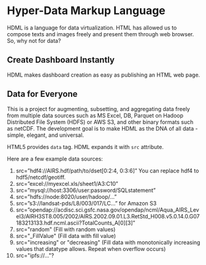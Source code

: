 # Hyper-Data Markup Language
HDML is a language for data virtualization. HTML has allowed us to compose texts and images freely and present them through web browser. So, why not for data?

## Create Dashboard Instantly

HDML makes dashboard creation as easy as publishing an HTML web page.

## Data for Everyone

This is a project for augmenting, subsetting, and aggregating data freely from multiple data sources such as MS Excel, DB, Parquet on Hadoop Distributed File System (HDFS) or AWS S3, and other binary formats such as netCDF. The development goal is to make HDML as the DNA of all data - simple, elegant, and universal. 

HTML5 provides `data` tag. HDML expands it with `src` attribute.  

Here are a few example data sources:

1. src=”hdf4://AIRS.hdf/path/to/dset[0:2:4, 0:3:6]” You can replace hdf4 to hdf5/netcdf/geotiff.
2. src=”excel://myexcel.xls/sheet1/A3:C10”
3. src=”mysql://host:3306/user:password/SQLstatement”
4. src=”hdfs://node:8020/user/hadoop/…”
5. src=”s3://landsat-pds/L8/003/017/LC…” for Amazon S3
6. src=”opendap://acdisc.sci.gsfc.nasa.gov/opendap/ncml/Aqua_AIRS_Level3/AIRH3ST8.005/2002/AIRS.2002.09.01.L3.RetStd_H008.v5.0.14.0.G07183213133.hdf.ncml.ascii?TotalCounts_A[0][3]”
7. src="random" (Fill with random values)
8. src="_FillValue" (Fill data with fill value)
9. src="increasing" or "decreasing" (Fill data with monotonically increasing values that datatype allows. Repeat when overflow occurs)
10. src="ipfs://..."?

